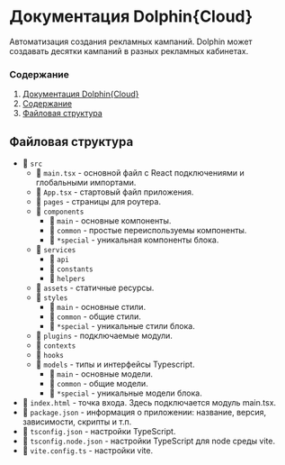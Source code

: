 # Документация Dolphin{Cloud}
Автоматизация создания рекламных кампаний. Dolphin может создавать десятки кампаний в разных рекламных кабинетах.

### Содержание
1. [Документация Dolphin{Cloud}](#документация-dolphincloud)
2. [Содержание](#содержание)
3. [Файловая структура](#файловая-структура)

## Файловая структура
- :file_folder: <code>src</code>
  - :page_facing_up: <code>main.tsx</code> - основной файл c React подключениями и глобальными импортами.
  - :page_facing_up: <code>App.tsx</code> - стартовый файл приложения.
  - :file_folder: <code>pages</code> - страницы для роутера.
  - :file_folder: <code>components</code>
    - :file_folder: <code>main</code> - основные компоненты.
    - :file_folder: <code>common</code> - простые переиспользуемы компоненты.
    - :file_folder: <code>*special</code> - уникальная компоненты блока.
  - :file_folder: <code>services</code>
    - :file_folder: <code>api</code>
    - :file_folder: <code>constants</code>
    - :file_folder: <code>helpers</code>
  - :file_folder: <code>assets</code> - статичные ресурсы.
  - :file_folder: <code>styles</code>
    - :file_folder: <code>main</code> - основные стили.
    - :file_folder: <code>common</code> - общие стили.
    - :file_folder: <code>*special</code> - уникальные стили блока.
  - :file_folder: <code>plugins</code> - подключаемые модули.
  - :file_folder: <code>contexts</code>
  - :file_folder: <code>hooks</code>
  - :file_folder: <code>models</code> - типы и интерфейсы Typescript.
    - :file_folder: <code>main</code> - основные модели.
    - :file_folder: <code>common</code> - общие модели.
    - :file_folder: <code>*special</code> - уникальные модели блока.
- :page_facing_up: <code>index.html</code> - точка входа. Здесь подключается модуль main.tsx.
- :page_facing_up: <code>package.json</code> - информация о приложении: название, версия, зависимости, скрипты и т.п. 
- :page_facing_up: <code>tsconfig.json</code> - настройки TypeScript. 
- :page_facing_up: <code>tsconfig.node.json</code> - настройки TypeScript для node среды vite. 
- :page_facing_up: <code>vite.config.ts</code> - настройки vite.
